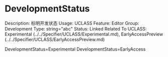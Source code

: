 # DevelopmentStatus

Description: 标明开发状态
Usage: UCLASS
Feature: Editor
Group: Development
Type: string="abc"
Status: Linked
Related To UCLASS: Experimental (../../Specifier/UCLASS/Experimental.md), EarlyAccessPreview (../../Specifier/UCLASS/EarlyAccessPreview.md)

DevelopmentStatus=Experimental
DevelopmentStatus=EarlyAccess